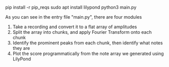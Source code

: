pip install -r pip_reqs
sudo apt install lilypond
python3 main.py

As you can see in the entry file "main.py", there are four modules 
1) Take a recording and convert it to a flat array of amplitudes
2) Split the array into chunks, and apply Fourier Transform onto each chunk
3) Identify the prominent peaks from each chunk, then identify what notes they are 
4) Plot the score programmatically from the note array we generated using LilyPond




